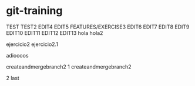# git-training
TEST
TEST2
EDIT4
EDIT5
FEATURES/EXERCISE3
EDIT6
EDIT7
EDIT8
EDIT9
EDIT10
EDIT11
EDIT12
EDIT13
hola
hola2

ejercicio2
ejercicio2.1

adioooos

createandmergebranch2
1
createandmergebranch2

2
last
